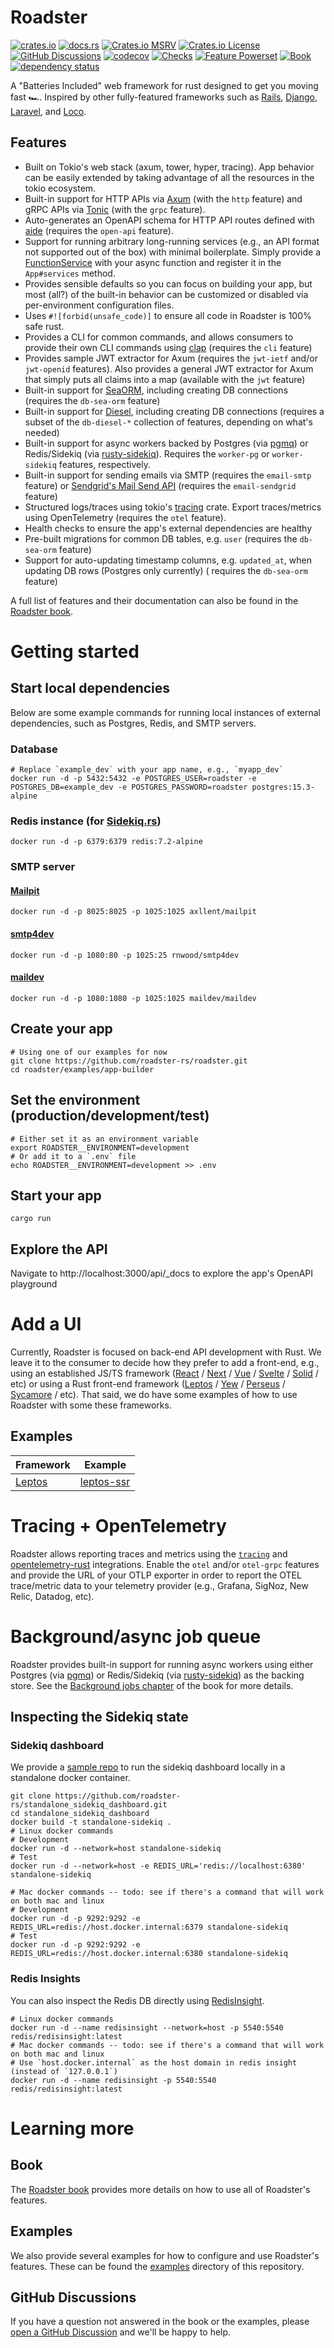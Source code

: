 # Roadster

[![crates.io](https://img.shields.io/crates/v/roadster.svg)](https://crates.io/crates/roadster)
[![docs.rs](https://img.shields.io/docsrs/roadster?logo=docsdotrs)](https://docs.rs/roadster/latest/roadster/)
[![Crates.io MSRV](https://img.shields.io/crates/msrv/roadster)](https://crates.io/crates/roadster)
[![Crates.io License](https://img.shields.io/crates/l/roadster)](https://crates.io/crates/roadster)
[![GitHub Discussions](https://img.shields.io/github/discussions/roadster-rs/roadster?logo=github)](https://github.com/roadster-rs/roadster/discussions)
[![codecov](https://codecov.io/gh/roadster-rs/roadster/graph/badge.svg?token=JIMN3U8K88)](https://codecov.io/gh/roadster-rs/roadster)
[![Checks](https://github.com/roadster-rs/roadster/actions/workflows/ci.yml/badge.svg)](https://github.com/roadster-rs/roadster/actions/workflows/ci.yml)
[![Feature Powerset](https://github.com/roadster-rs/roadster/actions/workflows/feature_powerset.yml/badge.svg)](https://github.com/roadster-rs/roadster/actions/workflows/feature_powerset.yml)
[![Book](https://github.com/roadster-rs/roadster/actions/workflows/book.yml/badge.svg)](https://github.com/roadster-rs/roadster/actions/workflows/book.yml)
[![dependency status](https://deps.rs/crate/roadster/latest/status.svg)](https://deps.rs/crate/roadster/)

A "Batteries Included" web framework for rust designed to get you moving fast 🏎️. Inspired by other fully-featured
frameworks such
as [Rails](https://rubyonrails.org/), [Django](https://www.djangoproject.com/), [Laravel](https://laravel.com/),
and [Loco](https://github.com/loco-rs/loco).

## Features

- Built on Tokio's web stack (axum, tower, hyper, tracing). App behavior can be easily extended by taking advantage of
  all the resources in the tokio ecosystem.
- Built-in support for HTTP APIs via [Axum](https://docs.rs/axum) (with the `http` feature) and gRPC APIs
  via [Tonic](https://docs.rs/tonic) (with the `grpc` feature).
- Auto-generates an OpenAPI schema for HTTP API routes defined with [aide](https://docs.rs/aide) (requires
  the `open-api` feature).
- Support for running arbitrary long-running services (e.g., an API format not supported out of the box) with minimal
  boilerplate. Simply provide a
  [FunctionService](https://docs.rs/roadster/latest/roadster/service/function/service/struct.FunctionService.html)
  with your async function and register it in the `App#services` method.
- Provides sensible defaults so you can focus on building your app, but most (all?) of the built-in behavior can be
  customized or disabled via per-environment configuration files.
- Uses `#![forbid(unsafe_code)]` to ensure all code in Roadster is 100% safe rust.
- Provides a CLI for common commands, and allows consumers to provide their own CLI commands
  using [clap](https://docs.rs/clap) (requires the `cli` feature)
- Provides sample JWT extractor for Axum (requires the `jwt-ietf` and/or `jwt-openid` features). Also provides a general
  JWT extractor for Axum that simply puts all claims into a map (available with the `jwt` feature)
- Built-in support for [SeaORM](https://docs.rs/sea-orm), including creating DB connections (requires
  the `db-sea-orm` feature)
- Built-in support for [Diesel](https://docs.rs/diesel), including creating DB connections (requires a subset
  of the `db-diesel-*` collection of features, depending on what's needed)
- Built-in support for async workers backed by Postgres (via [pgmq](https://docs.rs/pgmq))
  or Redis/Sidekiq (via [rusty-sidekiq](https://docs.rs/rusty-sidekiq)). Requires the `worker-pg` or `worker-sidekiq`
  features,
  respectively.
- Built-in support for sending emails via SMTP (requires the `email-smtp` feature)
  or [Sendgrid's Mail Send API](https://www.twilio.com/docs/sendgrid/api-reference/mail-send/mail-send) (requires the
  `email-sendgrid` feature)
- Structured logs/traces using tokio's [tracing](https://docs.rs/tracing/latest/tracing/) crate. Export traces/metrics
  using OpenTelemetry (requires the `otel` feature).
- Health checks to ensure the app's external dependencies are healthy
- Pre-built migrations for common DB tables, e.g. `user` (requires the `db-sea-orm` feature)
- Support for auto-updating timestamp columns, e.g. `updated_at`, when updating DB rows (Postgres only currently) (
  requires the `db-sea-orm` feature)

A full list of features and their documentation can also be found in the [Roadster book](https://roadster.dev).

# Getting started

## Start local dependencies

Below are some example commands for running local instances of external dependencies, such as Postgres, Redis, and SMTP
servers.

### Database

```shell
# Replace `example_dev` with your app name, e.g., `myapp_dev`
docker run -d -p 5432:5432 -e POSTGRES_USER=roadster -e POSTGRES_DB=example_dev -e POSTGRES_PASSWORD=roadster postgres:15.3-alpine
```

### Redis instance (for [Sidekiq.rs](https://docs.rs/rusty-sidekiq))

```shell
docker run -d -p 6379:6379 redis:7.2-alpine
```

### SMTP server

#### [Mailpit](https://github.com/axllent/mailpit)

```shell
docker run -d -p 8025:8025 -p 1025:1025 axllent/mailpit
```

#### [smtp4dev](https://github.com/rnwood/smtp4dev)

```shell
docker run -d -p 1080:80 -p 1025:25 rnwood/smtp4dev
```

#### [maildev](https://github.com/maildev/maildev)

```shell
docker run -d -p 1080:1080 -p 1025:1025 maildev/maildev
```

## Create your app

<!-- Todo: Add instructions for creating a new app -->

```shell
# Using one of our examples for now 
git clone https://github.com/roadster-rs/roadster.git
cd roadster/examples/app-builder
```

## Set the environment (production/development/test)

```shell
# Either set it as an environment variable
export ROADSTER__ENVIRONMENT=development
# Or add it to a `.env` file
echo ROADSTER__ENVIRONMENT=development >> .env
```

## Start your app

```shell
cargo run
```

## Explore the API

Navigate to http://localhost:3000/api/_docs to explore the app's OpenAPI playground

# Add a UI

Currently, Roadster is focused on back-end API development with Rust. We leave it to the consumer to decide how they
prefer to add a front-end, e.g., using an established JS/TS
framework ([React](https://react.dev/) / [Next](https://nextjs.org/) / [Vue](https://vuejs.org/) / [Svelte](https://svelte.dev/) / [Solid](https://www.solidjs.com/)
/ etc) or using a Rust front-end
framework ([Leptos](https://github.com/leptos-rs/leptos) / [Yew](https://github.com/yewstack/yew) / [Perseus](https://github.com/framesurge/perseus/) / [Sycamore](https://github.com/sycamore-rs/sycamore)
/ etc). That said, we do have some examples of how to use Roadster with some these frameworks.

## Examples

| Framework                                     | Example                                                                             |
|-----------------------------------------------|-------------------------------------------------------------------------------------|
| [Leptos](https://github.com/leptos-rs/leptos) | [leptos-ssr](https://github.com/roadster-rs/roadster/tree/main/examples/leptos-ssr) |

# Tracing + OpenTelemetry

Roadster allows reporting traces and metrics using the [`tracing`](https://docs.rs/tracing/latest/tracing/) and
[opentelemetry-rust](https://github.com/open-telemetry/opentelemetry-rust) integrations. Enable the `otel` and/or
`otel-grpc` features and provide the URL of your OTLP exporter in order to report the OTEL trace/metric data to your
telemetry provider (e.g., Grafana, SigNoz, New Relic, Datadog, etc).

# Background/async job queue

Roadster provides built-in support for running async workers using either Postgres (via [pgmq](https://docs.rs/pgmq)) or
Redis/Sidekiq (via [rusty-sidekiq](https://docs.rs/rusty-sidekiq)) as the backing store. See
the [Background jobs chapter](https://roadster.dev/features/services/background-jobs/index.html) of the book for more
details.

## Inspecting the Sidekiq state

### Sidekiq dashboard

We provide a [sample repo](https://github.com/roadster-rs/standalone_sidekiq_dashboard) to run the sidekiq dashboard
locally in a standalone docker container.

```shell
git clone https://github.com/roadster-rs/standalone_sidekiq_dashboard.git
cd standalone_sidekiq_dashboard
docker build -t standalone-sidekiq .
# Linux docker commands
# Development
docker run -d --network=host standalone-sidekiq
# Test
docker run -d --network=host -e REDIS_URL='redis://localhost:6380' standalone-sidekiq

# Mac docker commands -- todo: see if there's a command that will work on both mac and linux
# Development
docker run -d -p 9292:9292 -e REDIS_URL=redis://host.docker.internal:6379 standalone-sidekiq
# Test
docker run -d -p 9292:9292 -e REDIS_URL=redis://host.docker.internal:6380 standalone-sidekiq
```

### Redis Insights

You can also inspect the Redis DB directly using [RedisInsight](https://redis.io/docs/connect/insight/).

```shell
# Linux docker commands
docker run -d --name redisinsight --network=host -p 5540:5540 redis/redisinsight:latest
# Mac docker commands -- todo: see if there's a command that will work on both mac and linux
# Use `host.docker.internal` as the host domain in redis insight (instead of `127.0.0.1`)
docker run -d --name redisinsight -p 5540:5540 redis/redisinsight:latest
```

# Learning more

## Book

The [Roadster book](https://roadster.dev) provides more details on how to use all of Roadster's features.

## Examples

We also provide several examples for how to configure and use Roadster's features. These can be found the [
examples](https://github.com/roadster-rs/roadster/tree/main/examples) directory of this repository.

## GitHub Discussions

If you have a question not answered in the book or the examples,
please [open a GitHub Discussion](https://github.com/roadster-rs/roadster/discussions) and we'll be happy to
help.
